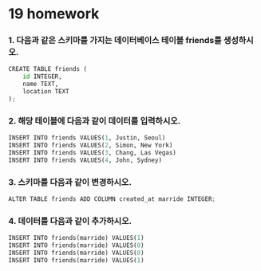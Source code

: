 # 19 homework

### 1. 다음과 같은 스키마를 가지는 데이터베이스 테이블 friends를 생성하시오.

```python
CREATE TABLE friends (
	id INTEGER,
    name TEXT,
    location TEXT
);
```

### 2. 해당 테이블에 다음과 같이 데이터를 입력하시오.

```python
INSERT INTO friends VALUES(1, Justin, Seoul)
INSERT INTO friends VALUES(2, Simon, New York)
INSERT INTO friends VALUES(3, Chang, Las Vegas)
INSERT INTO friends VALUES(4, John, Sydney)
```

### 3. 스키마를 다음과 같이 변경하시오.

```python
ALTER TABLE friends ADD COLUMN created_at marride INTEGER;
```

### 4. 데이터를 다음과 같이 추가하시오.

```python
INSERT INTO friends(marride) VALUES(1)
INSERT INTO friends(marride) VALUES(0)
INSERT INTO friends(marride) VALUES(0)
INSERT INTO friends(marride) VALUES(1)
```



